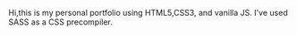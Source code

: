 Hi,this is my personal portfolio using HTML5,CSS3, and vanilla JS. I've used SASS as a CSS precompiler.
